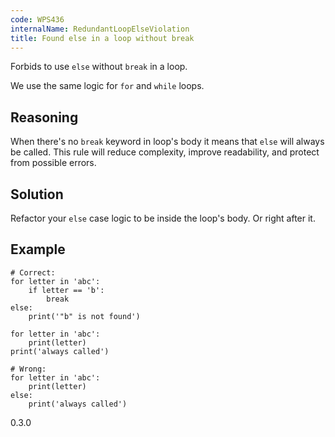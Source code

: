 ```yaml
---
code: WPS436
internalName: RedundantLoopElseViolation
title: Found else in a loop without break
---
```


Forbids to use `else` without `break` in a loop.

We use the same logic for `for` and `while` loops.

## Reasoning
When there's no `break` keyword in loop's body it means that `else`
will always be called. This rule will reduce complexity, improve
readability, and protect from possible errors.

## Solution
Refactor your `else` case logic to be inside the loop's body. Or
right after it.

## Example

    # Correct:
    for letter in 'abc':
        if letter == 'b':
            break
    else:
        print('"b" is not found')
    
    for letter in 'abc':
        print(letter)
    print('always called')
    
    # Wrong:
    for letter in 'abc':
        print(letter)
    else:
        print('always called')

<div class="versionadded">

0.3.0

</div>
